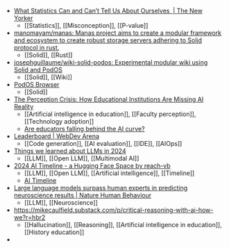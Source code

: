 - [What Statistics Can and Can’t Tell Us About Ourselves  | The New Yorker](https://www.newyorker.com/magazine/2019/09/09/what-statistics-can-and-cant-tell-us-about-ourselves)
	- [[Statistics]], [[Misconception]], [[P-value]]
- [manomayam/manas: Manas project aims to create a modular framework and ecosystem to create robust storage servers adhering to Solid protocol in rust.](https://github.com/manomayam/manas?tab=readme-ov-file)
	- [[Solid]], [[Rust]]
- [josephguillaume/wiki-solid-podos: Experimental modular wiki using Solid and PodOS](https://github.com/josephguillaume/wiki-solid-podos)
	- [[Solid]], [[Wiki]]
- [PodOS Browser](https://browser.pod-os.org/)
	- [[Solid]]
- [The Perception Crisis: How Educational Institutions Are Missing AI Reality](https://hybridhorizons.substack.com/p/the-perception-crisis-how-educational)
	- [[Artificial intelligence in education]], [[Faculty perception]], [[Technology adoption]]
	- [Are educators falling behind the AI curve?](https://futureofbeinghuman.com/p/are-educators-falling-behind-the-ai-curve)
- [Leaderboard | WebDev Arena](https://web.lmarena.ai/leaderboard)
	- [[Code generation]], [[AI evaluation]], [[IDE]], [[AIOps]]
- [Things we learned about LLMs in 2024](https://simonwillison.net/2024/Dec/31/llms-in-2024/)
	- [[LLM]], [[Open LLM]], [[Multimodal AI]]
- [2024 AI Timeline - a Hugging Face Space by reach-vb](https://huggingface.co/spaces/reach-vb/2024-ai-timeline)
	- [[LLM]], [[Open LLM]], [[Artificial intelligence]], [[Timeline]]
	- [AI Timeline](https://nhlocal.github.io/AiTimeline/)
- [Large language models surpass human experts in predicting neuroscience results | Nature Human Behaviour](https://www.nature.com/articles/s41562-024-02046-9)
	- [[LLM]], [[Neuroscience]]
- https://mikecaulfield.substack.com/p/critical-reasoning-with-ai-how-we?r=hbr2
	- [[Hallucination]], [[Reasoning]], [[Artificial intelligence in education]], [[History education]]
-